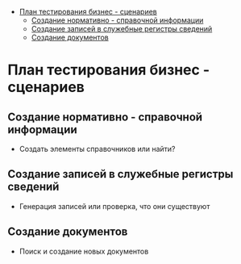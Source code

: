 
- [План тестирования бизнес - сценариев](#план-тестирования-бизнес---сценариев)
  - [Создание нормативно - справочной информации](#создание-нормативно---справочной-информации)
  - [Создание записей в служебные регистры сведений](#создание-записей-в-служебные-регистры-сведений)
  - [Создание документов](#создание-документов)

# План тестирования бизнес - сценариев

## Создание нормативно - справочной информации

- Создать элементы справочников или найти? 

## Создание записей в служебные регистры сведений

- Генерация записей или проверка, что они существуют

## Создание документов

- Поиск и создание новых документов

